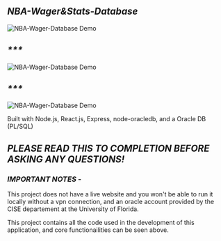 ## _**NBA-Wager&Stats-Database**_
![NBA-Wager-Database Demo](Demo/NBA-Players.gif)
## _***_
![NBA-Wager-Database Demo](Demo/NBA-Player-Comparison.gif) 
## _***_
![NBA-Wager-Database Demo](Demo/NBA-Players.gif) 

Built with Node.js, React.js, Express, node-oracledb, and a Oracle DB (PL/SQL)

## _**PLEASE READ THIS TO COMPLETION BEFORE ASKING ANY QUESTIONS!**_

### _**IMPORTANT NOTES**_ - 
This project does not have a live website and you won't be able to run it locally without a vpn connection, and an oracle account provided by the CISE departement at the University of Florida.

This project contains all the code used in the development of this application, and core functionailities can be seen above.

